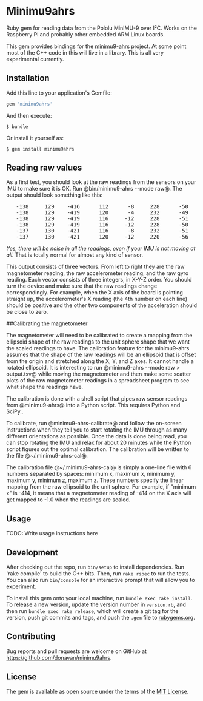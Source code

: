 # Minimu9ahrs

 Ruby gem for reading data from the Pololu MinIMU-9 over I²C. Works on the Raspberry Pi and probably other embedded ARM Linux boards.

This gem provides bindings for the [minimu9-ahrs](https://github.com/DavidEGrayson/minimu9-ahrs) project.  At some point most of the C++ code in this will live in a library.  This is all very experimental currently.

## Installation

Add this line to your application's Gemfile:

```ruby
gem 'minimu9ahrs'
```

And then execute:

    $ bundle

Or install it yourself as:

    $ gem install minimu9ahrs


## Reading raw values
As a first test, you should look at the raw readings from the sensors on your IMU to make sure it is OK.  Run @bin/minimu9-ahrs --mode raw@.  The output should look something like this:

<pre>
   -138     129    -416      112      -8     228      -50      14       9
   -138     129    -419      120      -4     232      -49      20      18
   -138     129    -419      116     -12     228      -51      15       8
   -138     129    -419      116     -12     228      -50      21      17
   -137     130    -421      116      -8     232      -51      22      11
   -137     130    -421      120     -12     220      -56      20      14
</pre>

*Yes, there will be noise in all the readings, even if your IMU is not moving at all.*  That is totally normal for almost any kind of sensor.

This output consists of three vectors.  From left to right they are the raw magnetometer reading, the raw accelerometer reading, and the raw gyro reading.  Each vector consists of three integers, in X-Y-Z order.  You should turn the device and make sure that the raw readings change correspondingly.  For example, when the X axis of the board is pointing straight up, the accelerometer's X reading (the 4th number on each line) should be positive and the other two components of the acceleration should be close to zero.

##Calibrating the magnetometer

The magnetometer will need to be calibrated to create a mapping from the ellipsoid shape of the raw readings to the unit sphere shape that we want the scaled readings to have.  The calibration feature for the minimu9-ahrs assumes that the shape of the raw readings will be an ellipsoid that is offset from the origin and stretched along the X, Y, and Z axes.  It cannot handle a rotated ellipsoid.  It is interesting to run @minimu9-ahrs --mode raw > output.tsv@ while moving the magnetometer and then make some scatter plots of the raw magnetometer readings in a spreadsheet program to see what shape the readings have.

The calibration is done with a shell script that pipes raw sensor readings from @minimu9-ahrs@ into a Python script.  This requires Python and SciPy..  

To calibrate, run @minimu9-ahrs-calibrate@ and follow the on-screen instructions when they tell you to start rotating the IMU through as many different orientations as possible.  Once the data is done being read, you can stop rotating the IMU and relax for about 20 minutes while the Python script figures out the optimal calibration.  The calibration will be written to the file @~/.minimu9-ahrs-cal@.

The calibration file @~/.minimu9-ahrs-cal@ is simply a one-line file with 6 numbers separated by spaces: minimum x, maximum x, minimum y, maximum y, minimum z, maximum z.  These numbers specify the linear mapping from the raw ellipsoid to the unit sphere.  For example, if "minimum x" is -414, it means that a magnetometer reading of -414 on the X axis will get mapped to -1.0 when the readings are scaled.

## Usage

TODO: Write usage instructions here

## Development

After checking out the repo, run `bin/setup` to install dependencies. Run 'rake compile' to build the C++ bits. Then, run `rake rspec` to run the tests. You can also run `bin/console` for an interactive prompt that will allow you to experiment.

To install this gem onto your local machine, run `bundle exec rake install`. To release a new version, update the version number in `version.rb`, and then run `bundle exec rake release`, which will create a git tag for the version, push git commits and tags, and push the `.gem` file to [rubygems.org](https://rubygems.org).

## Contributing

Bug reports and pull requests are welcome on GitHub at https://github.com/donavan/minimu9ahrs.


## License

The gem is available as open source under the terms of the [MIT License](http://opensource.org/licenses/MIT).

